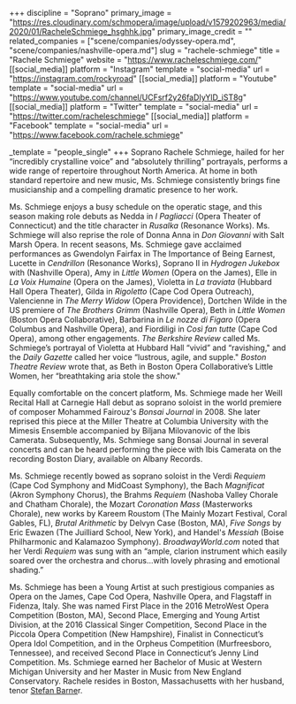 +++
discipline = "Soprano"
primary_image = "https://res.cloudinary.com/schmopera/image/upload/v1579202963/media/2020/01/RacheleSchmiege_hsghhk.jpg"
primary_image_credit = ""
related_companies = ["scene/companies/odyssey-opera.md", "scene/companies/nashville-opera.md"]
slug = "rachele-schmiege"
title = "Rachele Schmiege"
website = "https://www.racheleschmiege.com/"
[[social_media]]
platform = "Instagram"
template = "social-media"
url = "https://instagram.com/rockyroad"
[[social_media]]
platform = "Youtube"
template = "social-media"
url = "https://www.youtube.com/channel/UCFsrf2y26faDIyYlD_iST8g"
[[social_media]]
platform = "Twitter"
template = "social-media"
url = "https://twitter.com/racheleschmiege"
[[social_media]]
platform = "Facebook"
template = "social-media"
url = "https://www.facebook.com/rachele.schmiege"

_template = "people_single"
+++
Soprano Rachele Schmiege, hailed for her “incredibly crystalline voice” and “absolutely thrilling” portrayals, performs a wide range of repertoire throughout North America. At home in both standard repertoire and new music, Ms. Schmiege consistently brings fine musicianship and a compelling dramatic presence to her work.

Ms. Schmiege enjoys a busy schedule on the operatic stage, and this season making role debuts as Nedda in _I Pagliacci_ (Opera Theater of Connecticut) and the title character in _Rusalka_ (Resonance Works). Ms. Schmiege will also reprise the role of Donna Anna in _Don Giovanni_ with Salt Marsh Opera. In recent seasons, Ms. Schmiege gave acclaimed performances as Gwendolyn Fairfax in The Importance of Being Earnest, Lucette in _Cendrillon_ (Resonance Works), Soprano II in _Hydrogen Jukebox_ with (Nashville Opera), Amy in _Little Women_ (Opera on the James), Elle in _La Voix Humaine_ (Opera on the James), Violetta in _La traviata_ (Hubbard Hall Opera Theater), Gilda in _Rigoletto_ (Cape Cod Opera Outreach), Valencienne in _The Merry Widow_ (Opera Providence), Dortchen Wilde in the US premiere of _The Brothers Grimm_ (Nashville Opera), Beth in _Little Women_ (Boston Opera Collaborative), Barbarina in _Le nozze di Figaro_ (Opera Columbus and Nashville Opera), and Fiordiligi in _Così fan tutte_ (Cape Cod Opera), among other engagements. _The Berkshire Review_ called Ms. Schmiege’s portrayal of Violetta at Hubbard Hall “vivid” and “ravishing," and the _Daily Gazette_ called her voice “lustrous, agile, and supple." _Boston Theatre Review_ wrote that, as Beth in Boston Opera Collaborative’s Little Women, her “breathtaking aria stole the show."

Equally comfortable on the concert platform, Ms. Schmiege made her Weill Recital Hall at Carnegie Hall debut as soprano soloist in the world premiere of composer Mohammed Fairouz's _Bonsai Journal_ in 2008. She later reprised this piece at the Miller Theatre at Columbia University with the Mimesis Ensemble accompanied by Biljana Milovanovic of the Ibis Camerata. Subsequently, Ms. Schmiege sang Bonsai Journal in several concerts and can be heard performing the piece with Ibis Camerata on the recording Boston Diary, available on Albany Records.

Ms. Schmiege recently bowed as soprano soloist in the Verdi _Requiem_ (Cape Cod Symphony and MidCoast Symphony), the Bach _Magnificat_ (Akron Symphony Chorus), the Brahms _Requiem_ (Nashoba Valley Chorale and Chatham Chorale), the Mozart _Coronation Mass_ (Masterworks Chorale), new works by Kareem Roustom (The Mainly Mozart Festival, Coral Gables, FL), _Brutal Arithmetic_ by Delvyn Case (Boston, MA), _Five Songs_ by Eric Ewazen (The Juilliard School, New York), and Handel's _Messiah_ (Boise Philharmonic and Kalamazoo Symphony). _BroadwayWorld.com_ noted that her Verdi _Requiem_ was sung with an “ample, clarion instrument which easily soared over the orchestra and chorus...with lovely phrasing and emotional shading.”

Ms. Schmiege has been a Young Artist at such prestigious companies as Opera on the James, Cape Cod Opera, Nashville Opera, and Flagstaff in Fidenza, Italy. She was named First Place in the 2016 MetroWest Opera Competition (Boston, MA), Second Place, Emerging and Young Artist Division, at the 2016 Classical Singer Competition, Second Place in the Piccola Opera Competition (New Hampshire), Finalist in Connecticut’s Opera Idol Competition, and in the Orpheus Competition (Murfreesboro, Tennessee), and received Second Place in Connecticut’s Jenny Lind Competition. Ms. Schmiege earned her Bachelor of Music at Western Michigan University and her Master in Music from New England Conservatory. Rachele resides in Boston, Massachusetts with her husband, tenor [Stefan Barne](/scene/people/stefan-barner/)r.
